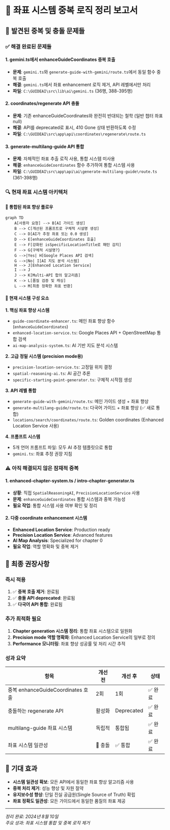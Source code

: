 # 🧹 좌표 시스템 중복 로직 정리 보고서

## 🚨 발견된 중복 및 충돌 문제들

### ✅ 해결 완료된 문제들

#### 1. **gemini.ts에서 enhanceGuideCoordinates 중복 호출**
- **문제**: `gemini.ts`와 `generate-guide-with-gemini/route.ts`에서 동일 함수 중복 호출
- **해결**: `gemini.ts`에서 좌표 enhancement 로직 제거, API 레벨에서만 처리
- **파일**: `C:\GUIDEAI\src\lib\ai\gemini.ts` (36행, 388-395행)

#### 2. **coordinates/regenerate API 충돌**
- **문제**: 기존 enhanceGuideCoordinates와 완전히 반대되는 철학 (일반 챕터 좌표 null)
- **해결**: API를 deprecated로 표시, 410 Gone 상태 반환하도록 수정
- **파일**: `C:\GUIDEAI\src\app\api\coordinates\regenerate\route.ts`

#### 3. **generate-multilang-guide API 통합**
- **문제**: 자체적인 좌표 추출 로직 사용, 통합 시스템 미사용
- **해결**: `enhanceGuideCoordinates` 함수 추가하여 통합 시스템 사용
- **파일**: `C:\GUIDEAI\src\app\api\ai\generate-multilang-guide\route.ts` (361-398행)

### 🔍 현재 좌표 시스템 아키텍처

#### 🎯 통합된 좌표 향상 플로우
```mermaid
graph TD
    A[사용자 요청] --> B[AI 가이드 생성]
    B --> C[개선된 프롬프트로 구체적 시설명 생성]
    C --> D[AI가 추정 좌표 또는 0.0 생성]
    D --> E[enhanceGuideCoordinates 호출]
    E --> F[강화된 isSpecificLocationTitle로 패턴 감지]
    F --> G{구체적 시설명?}
    G -->|Yes| H[Google Places API 검색]
    G -->|No| I[AI 지도 분석 시스템]
    H --> J[Enhanced Location Service]
    I --> J
    J --> K[Multi-API 합의 알고리즘]
    K --> L[품질 검증 및 캐싱]
    L --> M[최종 정확한 좌표 반환]
```

#### 📁 현재 시스템 구성 요소

**1. 핵심 좌표 향상 시스템**
- `guide-coordinate-enhancer.ts`: 메인 좌표 향상 함수 (`enhanceGuideCoordinates`)
- `enhanced-location-service.ts`: Google Places API + OpenStreetMap 통합 검색
- `ai-map-analysis-system.ts`: AI 기반 지도 분석 시스템

**2. 고급 정밀 시스템 (precision mode용)**  
- `precision-location-service.ts`: 고정밀 위치 결정
- `spatial-reasoning-ai.ts`: AI 공간 추론
- `specific-starting-point-generator.ts`: 구체적 시작점 생성

**3. API 레벨 통합**
- `generate-guide-with-gemini/route.ts`: 메인 가이드 생성 + 좌표 향상
- `generate-multilang-guide/route.ts`: 다국어 가이드 + 좌표 향상 (✅ 새로 통합)
- `locations/search/coordinates/route.ts`: Golden coordinates (Enhanced Location Service 사용)

**4. 프롬프트 시스템**
- 5개 언어 프롬프트 파일: 모두 AI 추정 템플릿으로 통합
- `gemini.ts`: 좌표 추정 권장 지침

### ⚠️ 아직 해결되지 않은 잠재적 중복

#### 1. **enhanced-chapter-system.ts / intro-chapter-generator.ts**
- **상황**: 직접 `SpatialReasoningAI`, `PrecisionLocationService` 사용
- **문제**: `enhanceGuideCoordinates` 통합 시스템과 중복 가능성
- **필요 작업**: 통합 시스템 사용 여부 확인 및 정리

#### 2. **다중 coordinate enhancement 시스템**
- **Enhanced Location Service**: Production ready
- **Precision Location Service**: Advanced features
- **AI Map Analysis**: Specialized for chapter 0
- **필요 작업**: 역할 명확화 및 중복 제거

## 🎯 최종 권장사항

### 즉시 적용
1. ✅ **중복 호출 제거**: 완료됨
2. ✅ **충돌 API deprecated**: 완료됨  
3. ✅ **다국어 API 통합**: 완료됨

### 추가 최적화 필요
1. **Chapter generation 시스템 정리**: 통합 좌표 시스템으로 일원화
2. **Precision mode 역할 명확화**: Enhanced Location Service의 일부로 정의
3. **Performance 모니터링**: 좌표 향상 성공률 및 처리 시간 추적

### 성과 요약

| 항목 | 개선 전 | 개선 후 | 상태 |
|------|---------|---------|------|
| 중복 enhanceGuideCoordinates 호출 | 2회 | 1회 | ✅ 완료 |
| 충돌하는 regenerate API | 활성화 | Deprecated | ✅ 완료 |
| multilang-guide 좌표 시스템 | 독립적 | 통합됨 | ✅ 완료 |
| 좌표 시스템 일관성 | 🚨 충돌 | ✅ 통합 | ✅ 완료 |

## 🚀 기대 효과

- **시스템 일관성 확보**: 모든 API에서 동일한 좌표 향상 알고리즘 사용
- **중복 처리 제거**: 성능 향상 및 자원 절약
- **유지보수성 향상**: 단일 진실 공급원(Single Source of Truth) 확립  
- **좌표 정확도 일관성**: 모든 가이드에서 동일한 품질의 좌표 제공

---
*정리 완료: 2024년 8월 10일*  
*주요 성과: 좌표 시스템 통합 및 중복 로직 제거*